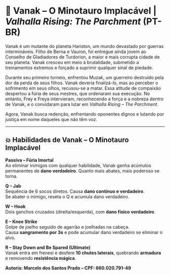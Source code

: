 # 🐂 Vanak – O Minotauro Implacável | *Valhalla Rising: The Parchment* (PT-BR)

Vanak é um mutante do planeta Hariston, um mundo devastado por guerras intermináveis. Filho de Berna e Vauron, foi entregue ainda jovem ao Conselho de Gladiadores de Turdorion, a maior e mais corrupta cidade de seu planeta. Vanak cresceu em meio à brutalidade, submetido a treinamentos extremos e forçado a suprimir qualquer sinal de piedade.

Durante seu primeiro torneio, enfrentou Muzak, um guerreiro destruído pela dor da perda de seus filhos. Vanak deveria finalizá-lo, mas ao perceber o sofrimento em seus olhos, recusou-se a matar. Essa atitude de compaixão despertou a fúria de seus mestres, que ordenaram sua execução. No entanto, Frey e Freya intervieram, reconhecendo a força e a nobreza dentro de Vanak, e o convidaram para lutar em *Valhalla Rising – The Parchment*.

Agora, Vanak busca redenção, enfrentando oponentes dignos e lutando por justiça em nome daqueles que não têm voz.

---

## 💥 Habilidades de Vanak – O Minotauro Implacável

**Passiva – Fúria Imortal**  
Ao eliminar inimigos com qualquer habilidade, Vanak ganha acúmulos permanentes de **dano verdadeiro**. Quanto mais abates, mais poderoso se torna.

**Q – Jab**  
Sequência de 6 socos diretos. Causa **dano contínuo e verdadeiro**.  
Se abater o inimigo, reseta o Q e acumula dano verdadeiro.

**W – Hook**  
Dois ganchos cruzados (direita/esquerda), com **dano físico verdadeiro**.

**E – Knee Strike**  
Golpe de joelho seguido de agarrão e joelhadas na cabeça.  
Causa **sangramento por 3s** e pode acumular dano verdadeiro se eliminar o alvo.

**R – Stay Down and Be Spared (Ultimate)**  
Vanak entra em frenesi e desfere **10 chutes laterais**, quebrando **armadura** e removendo **resistência mágica**.

**Autoria: Marcelo dos Santos Prado – CPF: 660.020.791-49**
